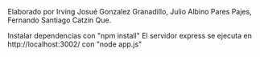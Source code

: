Elaborado por Irving Josué Gonzalez Granadillo, Julio Albino Pares Pajes, Fernando Santiago Catzin Que.

Instalar dependencias con "npm install"
El servidor express se ejecuta en http://localhost:3002/ con "node app.js"
